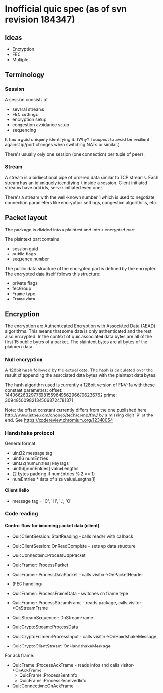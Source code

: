 # Inofficial quic spec (as of svn revision 184347)

## Ideas
 - Encryption
 - FEC
 - Multiple

## Terminology

### Session
A session consists of
 - several streams
 - FEC settings
 - encryption setup
 - congestion avoidance setup
 - sequencing

It has a guid uniquely identifying it. (Why? I suspect to avoid be resilient against
ip/port changes when switching NATs or similar.)

There's usually only one session (one connection) per tuple of peers.

### Stream
A stream is a bidirectional pipe of ordered data similar to TCP streams. Each stream has an
id uniquely identifying it inside a session. Client initiated streams have odd ids, server
initiated even ones.

There's a stream with the well-known number 1 which is used to negotiate connection parameters like
encryption settings, congestion algorithms, etc.


## Packet layout
The package is divided into a plaintext and into a encrypted part.

The plaintext part contains
 - session guid
 - public flags
 - sequence number

The public data structure of the encrypted part is defined by the encrypter. The
encrypted data itself follows this structure:
 - private flags
 - fecGroup
 - Frame type
 - Frame data

## Encryption

The encryption are Authenticated Encryption with Associated Data (AEAD) algorithms. This
means that some data is only authenticated and the rest also encrypted. In the context of
quic associated data bytes are all of the first 15 public bytes of a packet. The plaintext
bytes are all bytes of the plaintext data.

### Null encryption
A 128bit hash followed by the actual data. The hash is calculated over the result of
appending the associated data bytes with the plaintext data bytes.

The hash algorithm used is currently a 128bit version of FNV-1a with these constant parameters:
offset: 14406626329776981559649562966706236762
prime: 309485009821345068724781371

Note: the offset constant currently differs from the one published here
http://www.isthe.com/chongo/tech/comp/fnv/ by a missing digit '9' at the end. See
https://codereview.chromium.org/12340054

### Handshake protocol

General format
 - uint32 message tag
 - uint16 numEntries
 - uint32[numEntries] keyTags
 - uint16[numEntries] valueLengths
 - (2 bytes padding if numEntries % 2 == 1)
 - numEntries * data of size valueLengths[i]

#### Client Hello
 - message tag = 'C', 'H', 'L', 'O'

### Code reading

#### Control flow for incoming packet data (client)

 - QuicClientSession::StartReading - calls reader with callback
 - QuicClientSession::OnReadComplete - sets up data structure
 - QuicConnection::ProcessUdpPacket
 - QuicFramer::ProcessPacket
 - QuicFramer::ProcessDataPacket - calls visitor->OnPacketHeader
 - (FEC handling)
 - QuicFramer::ProcessFrameData - switches on frame type
 - QuicFramer::ProcessStreamFrame - reads package, calls visitor->OnStreamFrame

 - QuicStreamSequencer::OnStreamFrame
 - QuicCryptoStream::ProcessData
 - QuicCryptoFramer::ProcessInput - calls visitor->OnHandshakeMessage
 - QuicCryptoClientStream::OnHandshakeMessage

For ack frame:

 - QuicFrame::ProcessAckFrame - reads infos and calls visitor->OnAckFrame
   - QuicFrame::ProcessSentInfo
   - QuicFrame::ProcessReceivedInfo
 - QuicConnection::OnAckFrame


